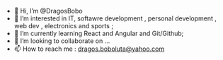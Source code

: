 - 👋 Hi, I’m @DragosBobo
- 👀 I’m interested in IT, softawre development , personal development , web dev , electronics and sports ;
- 🌱 I’m currently learning React and Angular and Git/Github;
- 💞️ I’m looking to collaborate on ...
- 📫 How to reach me : dragos.boboluta@yahoo.com 

<!---
DragosBobo/DragosBobo is a ✨ special ✨ repository because its `README.md` (this file) appears on your GitHub profile.
You can click the Preview link to take a look at your changes.
--->
